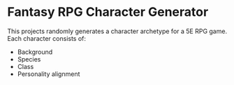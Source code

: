 # Fantasy RPG Character Generator

This projects randomly generates a character archetype for a 5E RPG game. Each character consists of:
- Background
- Species
- Class
- Personality alignment

